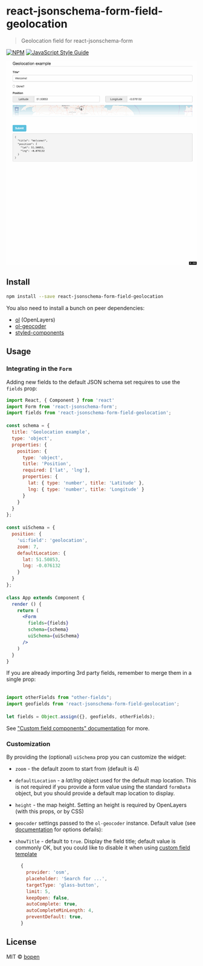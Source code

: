 # react-jsonschema-form-field-geolocation

> Geolocation field for react-jsonschema-form

[![NPM](https://img.shields.io/npm/v/react-jsonschema-form-field-geolocation.svg)](https://www.npmjs.com/package/react-jsonschema-form-field-geolocation) [![JavaScript Style Guide](https://img.shields.io/badge/code_style-standard-brightgreen.svg)](https://standardjs.com)

![react-jsonschema-form-field-geolocation Demo](https://raw.githubusercontent.com/bopen/react-jsonschema-form-field-geolocation/master/react-jsonschema-form-field-geolocation.gif)

## Install

```bash
npm install --save react-jsonschema-form-field-geolocation
```

You also need to install a bunch on peer dependencies:

* [ol](https://www.npmjs.com/package/ol) (OpenLayers)
* [ol-geocoder](https://www.npmjs.com/package/ol-geocoder)
* [styled-components](https://www.npmjs.com/package/styled-components)

## Usage

### Integrating in the `Form`

Adding new fields to the default JSON schema set requires to use the `fields` prop:

```jsx
import React, { Component } from 'react'
import Form from 'react-jsonschema-form';
import fields from 'react-jsonschema-form-field-geolocation';

const schema = {
  title: 'Geolocation example',
  type: 'object',
  properties: {
    position: {
      type: 'object',
      title: 'Position',
      required: ['lat', 'lng'],
      properties: {
        lat: { type: 'number', title: 'Latitude' },
        lng: { type: 'number', title: 'Longitude' }
      }
    }
  }
};

const uiSchema = {
  position: {
    'ui:field': 'geolocation',
    zoom: 7,
    defaultLocation: {
      lat: 51.50853,
      lng: -0.076132
    }
  }
};

class App extends Component {
  render () {
    return (
      <Form
        fields={fields}
        schema={schema}
        uiSchema={uiSchema}
      />
    )
  }
}
```

If you are already importing 3rd party fields, remember to merge them in a single prop:

```jsx

import otherFields from "other-fields";
import geofields from 'react-jsonschema-form-field-geolocation';

let fields = Object.assign({}, geofields, otherFields);
```

See ["Custom field components" documentation](https://github.com/mozilla-services/react-jsonschema-form#custom-field-components) for more.

### Customization

By providing the (optional) `uiSchema` prop you can customize the widget:

* `zoom` - the default zoom to start from (default is 4)
* `defaultLocation` - a *lat*/*lng* object used for the default map location.
  This is not required if you provide a form value using the standard `formData` object, but you should provide a default map location to display.
* `height` - the map height. Setting an height is required by OpenLayers (with this props, or by CSS)
* `geocoder` settings passed to the `ol-geocoder` instance.
  Default value (see [documentation](https://github.com/jonataswalker/ol-geocoder#new-geocodertype-options) for options defails):
* `showTitle` - default to `true`. Display the field title; default value is commonly OK, but you could like to disable it when using [custom field template](https://github.com/mozilla-services/react-jsonschema-form/#field-template)

  ```javascript
    {
      provider: 'osm',
      placeholder: 'Search for ...',
      targetType: 'glass-button',
      limit: 5,
      keepOpen: false,
      autoComplete: true,
      autoCompleteMinLength: 4,
      preventDefault: true,
    }
  ```

## License

MIT © [bopen](https://github.com/bopen)
